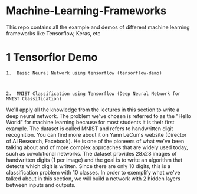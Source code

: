 # Machine-Learning-Frameworks
This repo contains all the example and demos of different machine learning frameworks like Tensorflow, Keras, etc

# 1 Tensorflor Demo
    1.  Basic Neural Network using tensorflow (tensorflow-demo)
    
    
    
    2.  MNIST Classification using Tensorflow (Deep Neural Network for MNIST Classification)
   
   We'll apply all the knowledge from the lectures in this section to write a deep neural network. The problem we've chosen is referred       to as the "Hello World" for machine learning because for most students it is their first example. The dataset is called MNIST and         refers to handwritten digit recognition. You can find more about it on Yann LeCun's website (Director of AI Research, Facebook). He is     one of the pioneers of what we've been talking about and of more complex approaches that are widely used today, such as covolutional       networks. The dataset provides 28x28 images of handwritten digits (1 per image) and the goal is to write an algorithm that detects         which digit is written. Since there are only 10 digits, this is a classification problem with 10 classes. In order to exemplify what       we've talked about in this section, we will build a network with 2 hidden layers between inputs and outputs.
    
    
